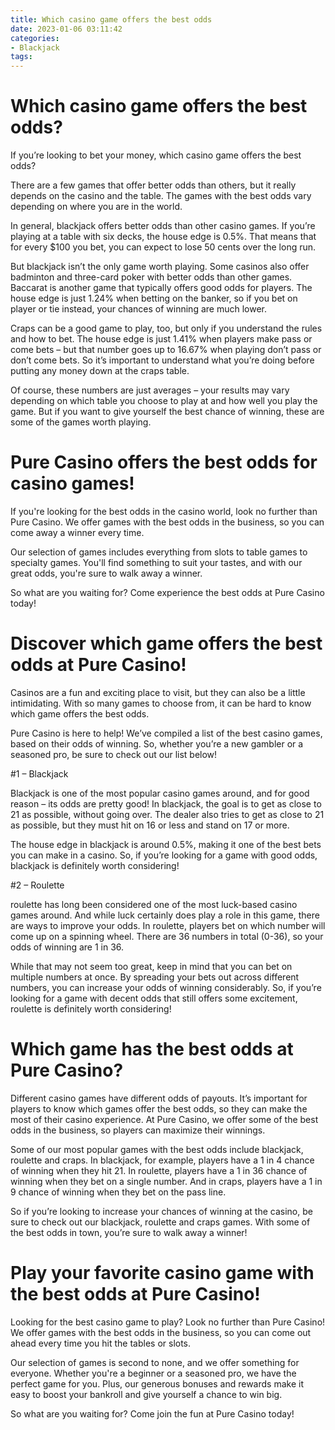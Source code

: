 ```yaml
---
title: Which casino game offers the best odds
date: 2023-01-06 03:11:42
categories:
- Blackjack
tags:
---
```



#  Which casino game offers the best odds?

If you’re looking to bet your money, which casino game offers the best odds?

There are a few games that offer better odds than others, but it really depends on the casino and the table. The games with the best odds vary depending on where you are in the world.

In general, blackjack offers better odds than other casino games. If you’re playing at a table with six decks, the house edge is 0.5%. That means that for every $100 you bet, you can expect to lose 50 cents over the long run.

But blackjack isn’t the only game worth playing. Some casinos also offer badminton and three-card poker with better odds than other games. Baccarat is another game that typically offers good odds for players. The house edge is just 1.24% when betting on the banker, so if you bet on player or tie instead, your chances of winning are much lower.

Craps can be a good game to play, too, but only if you understand the rules and how to bet. The house edge is just 1.41% when players make pass or come bets – but that number goes up to 16.67% when playing don’t pass or don’t come bets. So it’s important to understand what you’re doing before putting any money down at the craps table.

Of course, these numbers are just averages – your results may vary depending on which table you choose to play at and how well you play the game. But if you want to give yourself the best chance of winning, these are some of the games worth playing.

#  Pure Casino offers the best odds for casino games!

If you're looking for the best odds in the casino world, look no further than Pure Casino. We offer games with the best odds in the business, so you can come away a winner every time.

Our selection of games includes everything from slots to table games to specialty games. You'll find something to suit your tastes, and with our great odds, you're sure to walk away a winner.

So what are you waiting for? Come experience the best odds at Pure Casino today!

#  Discover which game offers the best odds at Pure Casino!

Casinos are a fun and exciting place to visit, but they can also be a little intimidating. With so many games to choose from, it can be hard to know which game offers the best odds.

Pure Casino is here to help! We’ve compiled a list of the best casino games, based on their odds of winning. So, whether you’re a new gambler or a seasoned pro, be sure to check out our list below!

#1 – Blackjack

Blackjack is one of the most popular casino games around, and for good reason – its odds are pretty good! In blackjack, the goal is to get as close to 21 as possible, without going over. The dealer also tries to get as close to 21 as possible, but they must hit on 16 or less and stand on 17 or more.

The house edge in blackjack is around 0.5%, making it one of the best bets you can make in a casino. So, if you’re looking for a game with good odds, blackjack is definitely worth considering!

#2 – Roulette

 roulette has long been considered one of the most luck-based casino games around. And while luck certainly does play a role in this game, there are ways to improve your odds. In roulette, players bet on which number will come up on a spinning wheel. There are 36 numbers in total (0-36), so your odds of winning are 1 in 36.

While that may not seem too great, keep in mind that you can bet on multiple numbers at once. By spreading your bets out across different numbers, you can increase your odds of winning considerably. So, if you’re looking for a game with decent odds that still offers some excitement, roulette is definitely worth considering!

#  Which game has the best odds at Pure Casino?

Different casino games have different odds of payouts. It’s important for players to know which games offer the best odds, so they can make the most of their casino experience. At Pure Casino, we offer some of the best odds in the business, so players can maximize their winnings.

Some of our most popular games with the best odds include blackjack, roulette and craps. In blackjack, for example, players have a 1 in 4 chance of winning when they hit 21. In roulette, players have a 1 in 36 chance of winning when they bet on a single number. And in craps, players have a 1 in 9 chance of winning when they bet on the pass line.

So if you’re looking to increase your chances of winning at the casino, be sure to check out our blackjack, roulette and craps games. With some of the best odds in town, you’re sure to walk away a winner!

#  Play your favorite casino game with the best odds at Pure Casino!

Looking for the best casino game to play? Look no further than Pure Casino! We offer games with the best odds in the business, so you can come out ahead every time you hit the tables or slots.

Our selection of games is second to none, and we offer something for everyone. Whether you're a beginner or a seasoned pro, we have the perfect game for you. Plus, our generous bonuses and rewards make it easy to boost your bankroll and give yourself a chance to win big.

So what are you waiting for? Come join the fun at Pure Casino today!